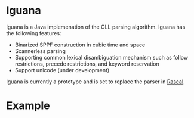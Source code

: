 Iguana
======

Iguana is a Java implemenation of the GLL parsing algorithm. Iguana has the following features:

- Binarized SPPF construction in cubic time and space
- Scannerless parsing
- Supporting common lexical disambiguation mechanism such as follow restrictions, precede restrictions, and keyword reservation
- Support unicode (under development)

Iguana is currently a prototype and is set to replace the parser in [Rascal](http://www.rascal-mpl.org).


Example
======
